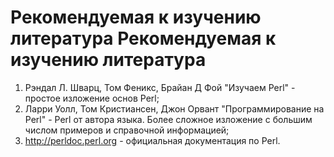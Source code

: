 Рекомендуемая к изучению литература
Рекомендуемая к изучению литература
===================================

1. Рэндал Л. Шварц, Том Феникс, Брайан Д Фой "Изучаем Perl" - простое изложение основ Perl;
2. Ларри Уолл, Том Кристиансен, Джон Орвант "Программирование на Perl" - Perl от автора языка. Более сложное изложение с большим числом примеров и справочной информацией;
3. <http://perldoc.perl.org> - официальная документация по Perl.
